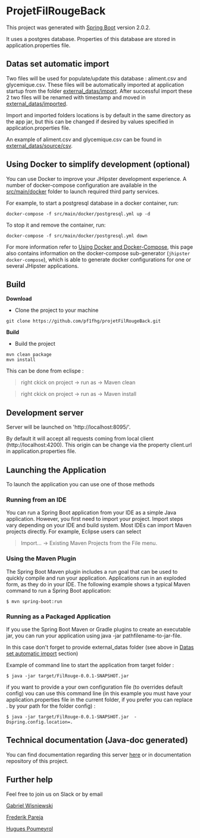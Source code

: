 # ProjetFilRougeBack

This project was generated with [Spring Boot](https://github.com/spring-projects/spring-boot) version 2.0.2.

It uses a postgres database. Properties of this database are stored in application.properties file.

## Datas set automatic import
Two files will be used for populate/update this database : aliment.csv and glycemique.csv.
These files will be automatically imported at application startup from the folder [external_datas/import](external_datas/import). 
After successful import these 2 two files will be renamed with timestamp and moved in [external_datas/imported](external_datas/imported).

Import and imported folders locations is by default in the same directory as the app jar, but this can be changed if desired by values specified in application.properties file. 

An example of aliment.csv and glycemique.csv can be found in [external_datas/source/csv](external_datas/source/csv).




## Using Docker to simplify development (optional)

You can use Docker to improve your JHipster development experience. A number of docker-compose configuration are available in the [src/main/docker](src/main/docker) folder to launch required third party services.

For example, to start a postgresql database in a docker container, run:

    docker-compose -f src/main/docker/postgresql.yml up -d

To stop it and remove the container, run:

    docker-compose -f src/main/docker/postgresql.yml down

For more information refer to [Using Docker and Docker-Compose](https://docs.docker.com/compose/), this page also contains information on the docker-compose sub-generator (`jhipster docker-compose`), which is able to generate docker configurations for one or several JHipster applications.

## Build

**Download**
- Clone the project to your machine
```
git clone https://github.com/pf1fhg/projetFilRougeBack.git
```

**Build**

- Build the project
```
mvn clean package
mvn install
```

This can be done from eclispe :

>    right ckick on project → run as → Maven clean

>    right ckick on project → run as → Maven install


## Development server

Server will be launched on 'http://localhost:8095/'. 

By default it will accept all requests coming from local client (http://localhost:4200). 
This origin can be change via the property client.url in application.properties file.


## Launching the Application

To launch the application you can use one of those methods

### Running from an IDE

You can run a Spring Boot application from your IDE as a simple Java application. However, you first need to import your project. Import steps vary depending on your IDE and build system. Most IDEs can import Maven projects directly. 
For example, Eclipse users can select 
>    Import…​ → Existing Maven Projects from the File menu.


### Using the Maven Plugin
The Spring Boot Maven plugin includes a run goal that can be used to quickly compile and run your application. Applications run in an exploded form, as they do in your IDE. The following example shows a typical Maven command to run a Spring Boot application:

    $ mvn spring-boot:run
    

### Running as a Packaged Application
If you use the Spring Boot Maven or Gradle plugins to create an executable jar, you can run your application using java -jar pathfilename-to-jar-file.

In this case don't forget to provide external_datas folder (see above in [Datas set automatic import](#datas-set-automatic-import) section)

Example of command line to start the application from target folder :

    $ java -jar target/FilRouge-0.0.1-SNAPSHOT.jar

if you want to provide a your own configuration file (to overrides default config) vou can use this command line (in this example you must have your  application.properties file in the current folder, if you prefer you can replace . by your path for the folder config) : 

    $ java -jar target/FilRouge-0.0.1-SNAPSHOT.jar  -Dspring.config.location=.
 


## Technical documentation (Java-doc generated)
You can find documentation regarding this server [here](./documentation/index.html) or in documentation repository of this  project.


## Further help

Feel free to join us on Slack or by email

[Gabriel Wisniewski](gabriel.wisniewski@gmail.com)

[Frederik Pareja](frederic.pareja.pf1@gmail.com)

[Hugues Poumeyrol](hugues.poumeyrol.pf1@gmail.com)
